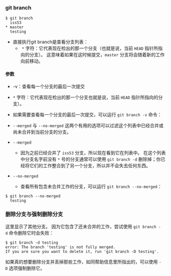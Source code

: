 ### git branch
```console
$ git branch
  iss53
* master
  testing
```
- 直接执行git branch是查看分支列表：
	-  `*` 字符：它代表现在检出的那一个分支（也就是说，当前 `HEAD` 指针所指向的分支）。 这意味着如果在这时候提交，`master` 分支将会随着新的工作向前移动。 
#### 参数
- -v：查看每一个分支的最后一次提交
- `*` 字符：它代表现在检出的那一个分支也就是说，当前 `HEAD` 指针所指向的分支）。
- 如果需要查看每一个分支的最后一次提交，可以运行 `git branch -v` 命令：
- `--merged` 与 `--no-merged` 这两个有用的选项可以过滤这个列表中已经合并或尚未合并到当前分支的分支。
- `--merged` 
	- 因为之前已经合并了 `iss53` 分支，所以现在看到它在列表中。 在这个列表中分支名字前没有 `*` 号的分支通常可以使用 `git branch -d` 删除掉；你已经将它们的工作整合到了另一个分支，所以并不会失去任何东西。

- `--no-merged`
	- 查看所有包含未合并工作的分支，可以运行 `git branch --no-merged`：
```console
$ git branch --no-merged
  testing
```

### 删除分支与强制删除分支
这里显示了其他分支。 因为它包含了还未合并的工作，尝试使用 `git branch -d` 命令删除它时会失败：

```console
$ git branch -d testing
error: The branch 'testing' is not fully merged.
If you are sure you want to delete it, run 'git branch -D testing'.
```

如果真的想要删除分支并丢掉那些工作，如同帮助信息里所指出的，可以使用 `-D` 选项强制删除它。